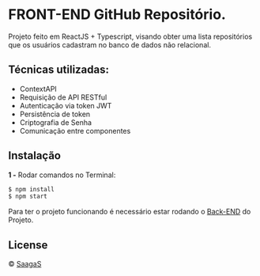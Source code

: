 # FRONT-END GitHub Repositório.

Projeto feito em ReactJS + Typescript, visando obter uma lista repositórios que os usuários cadastram no banco de dados não relacional.

## Técnicas utilizadas:

- ContextAPI
- Requisição de API RESTful
- Autenticação via token JWT
- Persistência de token
- Criptografia de Senha
- Comunicação entre componentes

## Instalação

**1 -** Rodar comandos no Terminal:
```sh
$ npm install
$ npm start
```
Para ter o projeto funcionando é necessário estar rodando o [Back-END](https://github.com/SaagaS0/ReactJS-GitHub-Repository) do Projeto.

## License
© [SaagaS](https://github.com/SaagaS0)
